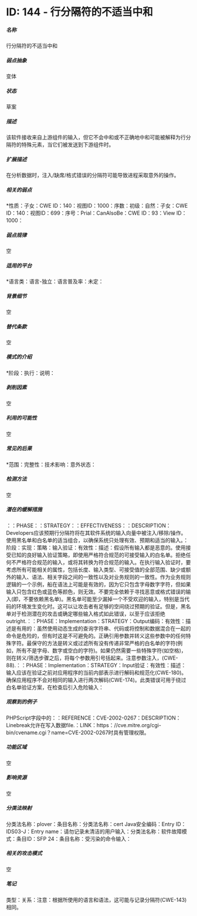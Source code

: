 # ID: 144 - 行分隔符的不适当中和
<h5>名称</h5>行分隔符的不适当中和
<h5>弱点抽象</h5>变体
<h5>状态</h5>草案
<h5>描述</h5>该软件接收来自上游组件的输入，但它不会中和或不正确地中和可能被解释为行分隔符的特殊元素，当它们被发送到下游组件时。
<h5>扩展描述</h5>在分析数据时，注入/缺席/格式错误的分隔符可能导致进程采取意外的操作。
<h5>相关的弱点</h5>*性质：子女：CWE ID：140：视图ID：1000：序数：初级：自然：子女：CWE ID：140：视图ID：699：序号：Prial：CanAlsoBe：CWE ID：93：View ID：1000：
<h5>弱点规律</h5>空
<h5>适用的平台</h5>*语言类：语言-独立：语言普及率：未定：
<h5>背景细节</h5>空
<h5>替代条款</h5>空
<h5>模式的介绍</h5>*阶段：执行：说明：
<h5>剥削因素</h5>空
<h5>利用的可能性</h5>空
<h5>常见的后果</h5>*范围：完整性：技术影响：意外状态：
<h5>检测方法</h5>空
<h5>潜在的缓解措施</h5>：：PHASE：：STRATEGY：：EFFECTIVENESS：：DESCRIPTION：Developers应该预期行分隔符将在其软件系统的输入向量中被注入/移除/操作。使用黑名单和白名单的适当组合，以确保系统只处理有效、预期和适当的输入。：阶段：实现：策略：输入验证：有效性：描述：假设所有输入都是恶意的。使用接受已知的良好输入验证策略，即使用严格符合规范的可接受输入的白名单。拒绝任何不严格符合规范的输入，或将其转换为符合规范的输入。在执行输入验证时，要考虑所有可能相关的属性，包括长度、输入类型、可接受值的全部范围、缺少或额外的输入、语法、相关字段之间的一致性以及对业务规则的一致性。作为业务规则逻辑的一个示例，船在语法上可能是有效的，因为它只包含字母数字字符，但如果输入只包含红色或蓝色等颜色，则无效。不要完全依赖于寻找恶意或格式错误的输入(即，不要依赖黑名单)。黑名单可能至少漏掉一个不受欢迎的输入，特别是当代码的环境发生变化时。这可以让攻击者有足够的空间绕过预期的验证。但是，黑名单对于检测潜在的攻击或确定哪些输入格式如此错误，以至于应该拒绝outright.：：PHASE：Implementation：STRATEGY：Output编码：有效性：描述是有用的：虽然使用动态生成的查询字符串、代码或将控制和数据混合在一起的命令是危险的，但有时这是不可避免的。正确引用参数并转义这些参数中的任何特殊字符。最保守的方法是转义或过滤所有没有传递非常严格的白名单的字符(例如，所有不是字母、数字或空白的字符)。如果仍然需要一些特殊字符(如空格)，则在转义/筛选步骤之后，将每个参数用引号括起来。注意参数注入，(CWE-88).：：PHASE：Implementation：STRATEGY：Input验证：有效性：描述：输入应该在验证之前对应用程序的当前内部表示进行解码和规范化(CWE-180)。确保应用程序不会对相同的输入进行两次解码(CWE-174)。此类错误可用于绕过白名单验证方案，在检查后引入危险输入：
<h5>观察到的例子</h5>PHPScript字段中的：：REFERENCE：CVE-2002-0267：DESCRIPTION：Linebreak允许在写入数据file.：LINK：https：//cve.mitre.org/cgi-bin/cvename.cgi？name=CVE-2002-0267时具有管理权限。
<h5>功能区域</h5>空
<h5>影响资源</h5>空
<h5>分类法映射</h5>分类法名称：plover：条目名称：分类法名称：cert Java安全编码：Entry ID：IDS03-J：Entry name：请勿记录未清洁的用户输入：分类法名称：软件故障模式：条目ID：SFP 24：条目名称：受污染的命令输入：
<h5>相关的攻击模式</h5>空
<h5>笔记</h5>类型：关系：注意：根据所使用的语言和语法，这可能与记录分隔符(CWE-143)相同。

